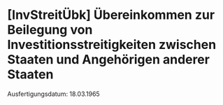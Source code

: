 # [InvStreitÜbk] Übereinkommen zur Beilegung von Investitionsstreitigkeiten zwischen Staaten und Angehörigen anderer Staaten

Ausfertigungsdatum: 18.03.1965

 